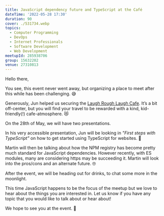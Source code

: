 ```yaml
---
title: JavaScript dependency future and TypeScript at the Café
dateTime: '2022-05-28 17:30'
duration: 90
cover: ./531734.webp
topics:
  - Computer Programming
  - DevOps
  - Internet Professionals
  - Software Development
  - Web Development
meetupId: 285938706
group: 15632202
venue: 27310813
---
```


Hello there,

You see, this event never went away, but organizing a place to meet after this while has been challenging. 😅

Generously, Jun helped us securing the [Laugh Rough Laugh Cafe](https://goo.gl/maps/jkUbDWZqFmkx4Wp1A). It’s a bit off-center, but you will find your travel to be rewarded with a kind, kid-friendly(!) cafe-atmosphere. 😻

On the 28th of May, we will have two presentations.

In his very accessible presentation, Jun will be looking in *"First steps with TypeScript"* on how to get started using TypeScript for websites. 🚀

Martin will then be talking about how the NPM registry has become pretty much standard for JavaScript dependencies. However recently, with ES modules, many are considering https may be succeeding it. Martin will look into the pros/cons and an alternate future. 🤓

After the event, we will be heading out for drinks, to chat some more in the moonlight.

This time JavaScript happens to be the focus of the meetup but we love to hear about the things you are interested in. Let us know if you have any topic that you would like to talk about or hear about!

We hope to see you at the event. 👋

